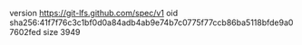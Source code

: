 version https://git-lfs.github.com/spec/v1
oid sha256:41f7f76c3c1bf0d0a84adb4ab9e74b7c0775f77ccb86ba5118bfde9a07602fed
size 3949
